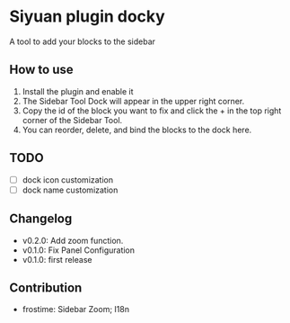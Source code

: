 # Siyuan plugin docky


A tool to add your blocks to the sidebar

## How to use

1. Install the plugin and enable it
2. The Sidebar Tool Dock will appear in the upper right corner.
3. Copy the id of the block you want to fix and click the + in the top right corner of the Sidebar Tool.
4. You can reorder, delete, and bind the blocks to the dock here.

## TODO

+ [ ] dock icon customization
+ [ ] dock name customization

## Changelog
+ v0.2.0: Add zoom function.
+ v0.1.0: Fix Panel Configuration
+ v0.1.0: first release

## Contribution

- frostime: Sidebar Zoom; I18n
